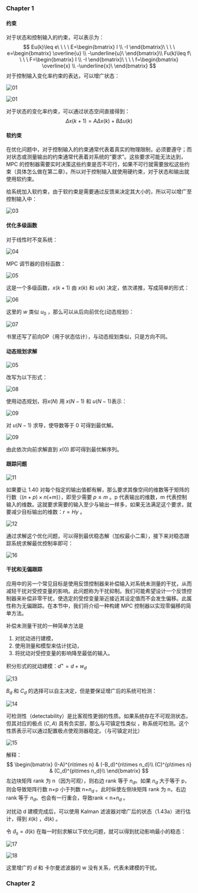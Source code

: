 ### Chapter 1

#### 约束

对于状态和控制输入的约束，可以表示为：
$$
Eu(k)\leq e\ \ \ \ E=\begin{bmatrix} 
I \\
-I
\end{bmatrix}\ \ \ \ e=\begin{bmatrix} 
\overline{u} \\
-\underline{u}\ 
\end{bmatrix}\\
Fu(k)\leq f\ \ \ \ F=\begin{bmatrix} 
I \\
-I
\end{bmatrix}\ \ \ \ f=\begin{bmatrix} 
\overline{x} \\
-\underline{x}\ 
\end{bmatrix}
$$
对于控制输入变化率约束的表达，可以增广状态：

![01](.\image\01.png)

![01](.\image\02.png)

对于状态的变化率约束，可以通过状态空间直接得到：
$$
\Delta x(k+1)=A\Delta x(k)+B\Delta u(k)
$$


#### 软约束

在优化问题中，对于控制输入的约束通常代表着真实的物理限制，必须要遵守；而对状态或测量输出的约束通常代表着对系统的“要求”。这些要求可能无法达到，MPC 的控制器需要实时决策这些约束是否不可行，如果不可行就需要放松这些约束（具体怎么做在第二章）。所以对于控制输入就使用硬约束，对于状态和输出就使用软约束。

给系统加入软约束，由于软约束是需要通过反馈来决定其大小的，所以可以增广至控制输入中：

![03](.\image\03.png)

#### 优化多级函数

对于线性时不变系统：

![04](.\image\04.png)

MPC 调节器的目标函数：

![05](.\image\05.png)

这是一个多级函数，$x(k+1)$ 由 $x(k)$ 和 $u(k)$ 决定，依次递推，写成简单的形式：

![06](.\image\06.png)

这里的 $w$ 类似 $u_0$ ，那么可以从后向前优化(动态规划)：

![07](.\image\07.png)

书里还写了前向DP（用于状态估计），与动态规划类似，只是方向不同。

#### 动态规划求解

![05](.\image\05.png)

改写为以下形式：

![08](.\image\08.png)

使用动态规划，将$x(N)$ 用 $x(N-1)$ 和 $u(N-1)$表示：

![09](.\image\10.png)

对 $u(N-1)$ 求导，使导数等于 0 可得到最优解。

![09](.\image\09.png)

由此依次向前求解直到 $x(0)$ 即可得到最优解序列。

#### 跟踪问题

![11](.\image\11.png)

如果要让 1.40 对每个指定的输出值都有解，那么要求其像空间的维数等于矩阵的行数（$(n+p)\times n(+m)$），即至少需要 $p\leq m$ 。p 代表输出的维数，m 代表控制输入的维数。这就要求需要的输入至少与输出一样多，如果无法满足这个要求，就要减少目标输出的维数：$r = Hy$ 。

![12](.\image\12.png)

通过求解这个优化问题，可以得到最优稳态解（加权最小二乘），接下来对稳态跟踪系统求解最优控制率即可：

![16](.\image\16.png)

#### 干扰和无偏跟踪

应用中的另一个常见目标是使用反馈控制器来补偿输入对系统未测量的干扰，从而减轻干扰对受控变量的影响。此问题称为干扰抑制。我们可能希望设计一个反馈控制器来补偿非零干扰，使选定的受控变量渐近接近其设定值而不会发生偏移。此属性称为无偏跟踪。在本节中，我们将介绍一种构建 MPC 控制器以实现零偏移的简单方法。

补偿未测量干扰的一种简单方法是

1. 对扰动进行建模，
2. 使用测量和模型来估计扰动，
3. 将扰动对受控变量的影响降至最低的输入。

积分形式的扰动建模：$d^{+}=d+w_d$

![13](.\image\13.png)



$B_d$ 和 $C_d$ 的选择可以自主决定，但是要保证增广后的系统可检测：

![14](.\image\14.png)

可检测性（detectability）是比客观性更弱的性质。如果系统存在不可观测状态，但其对应的极点 $(C, A)$ 具有负实部，那么与可镇定性类似 ，称系统可检测。这个性质表示可以通过配置极点使观测器稳定。（与可镇定对比）

![15](.\image\15.png)

解释：
$$
\begin{bmatrix} 
(I-A)^{n\times n} & (-B_d)^{n\times n_d}\\
(C)^{p\times n} & (C_d)^{p\times n_d}\\
\end{bmatrix}
$$
左边块矩阵 rank 为 n（因为可观），则右边 rank 等于 $n_d$。如果 $n_d$ 大于等于 p，则会导致矩阵行数 n+p 小于列数 n+$n_d$ 。此时纵使左侧块矩阵 rank 为 n，右边 rank 等于 $n_d$。也会有一行重合，导致rank < n+$n_d$ 。

对扰动 d 建模完成后，可以使用 Kalman 滤波器对增广后的状态（1.43a）进行估计，得到 $\widetilde{x}(k)$ ，$\widetilde{d}(k)$ 。

令 $\widetilde{d}_s=\widetilde{d}(k)$ 在每一时刻求解以下优化问题，就可以得到扰动影响最小的稳态：

![17](.\image\17.png)

![18](.\image\18.png)

这里增广的 $d$ 和 卡尔曼滤波器的 w 没有关系，代表未建模的干扰。



### Chapter 2

